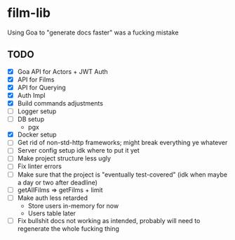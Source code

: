 # film-lib

Using Goa to "generate docs faster" was a fucking mistake

## TODO
- [x] Goa API for Actors + JWT Auth
- [x] API for Films
- [x] API for Querying
- [x] Auth Impl
- [x] Build commands adjustments
- [ ] Logger setup
- [ ] DB setup
  - pgx
- [x] Docker setup
- [ ] Get rid of non-std-http frameworks; might break everything ye whatever
- [ ] Server config setup idk where to put it yet
- [ ] Make project structure less ugly
- [ ] Fix linter errors
- [ ] Make sure that the project is "eventually test-covered" (idk when maybe a day or two after deadline)
- [ ] getAllFilms => getFilms + limit
- [ ] Make auth less retarded
  - Store users in-memory for now
  - Users table later
- [ ] Fix bullshit docs not working as intended, probably will need to regenerate the whole fucking thing
